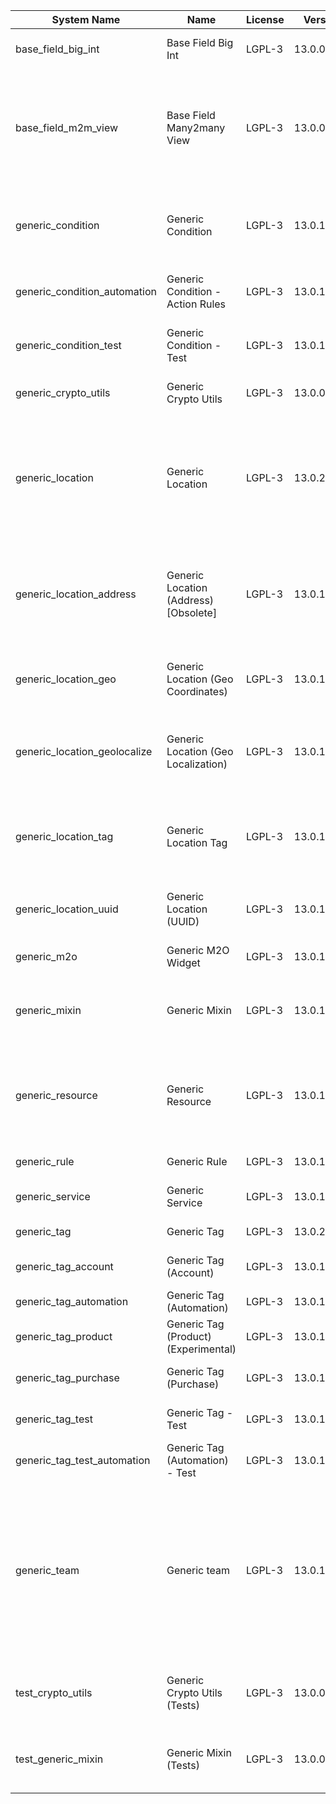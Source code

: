 | System Name | Name | License | Version | Summary | Price |
|---|---|---|---|---|---|
| base_field_big_int | Base Field Big Int | LGPL-3 | 13.0.0.2.0 | BigInt field implementation for Odoo |  |
| base_field_m2m_view | Base Field Many2many View | LGPL-3 | 13.0.0.2.0 | Adds Many2manyView field implementation for Odoo. Useful in cases when m2m relation computed via Postgresql View |  |
| generic_condition | Generic Condition | LGPL-3 | 13.0.1.16.0 | Create generic conditions on which you         can program some logic in Odoo objects |  |
| generic_condition_automation | Generic Condition - Action Rules | LGPL-3 | 13.0.1.1.1 | Generic Conditions (Integration with Action Rules) |  |
| generic_condition_test | Generic Condition - Test | LGPL-3 | 13.0.1.8.0 | Generic Conditions - Tests (do not install manualy) |  |
| generic_crypto_utils | Generic Crypto Utils | LGPL-3 | 13.0.0.4.0 | Technical utils to add encryption to other addons |  |
| generic_location | Generic Location | LGPL-3 | 13.0.2.0.0 | Allows you to make an abstract description of the         objects location relative to the general location         (for example: house3 -> office5 -> room2 -> table5) |  |
| generic_location_address | Generic Location (Address) [Obsolete] | LGPL-3 | 13.0.1.6.0 | The functionality of this module was merged into the 'generic_location' module, thus this module could be safely removed. |  |
| generic_location_geo | Generic Location (Geo Coordinates) | LGPL-3 | 13.0.1.2.0 | Generic Location (Add geocoordinates to generic locations) |  |
| generic_location_geolocalize | Generic Location (Geo Localization) | LGPL-3 | 13.0.1.5.0 | Generic Location (Automaticaly determine geo coordinates         for location by its address) |  |
| generic_location_tag | Generic Location Tag | LGPL-3 | 13.0.1.3.0 | This addon provides integration betwen *Generic         Location* and *Generic Tag* addons |  |
| generic_location_uuid | Generic Location (UUID) | LGPL-3 | 13.0.1.4.0 | Generic Location (Add UUID to generic locations) |  |
| generic_m2o | Generic M2O Widget | LGPL-3 | 13.0.1.5.0 | Generic Many2one widget |  |
| generic_mixin | Generic Mixin | LGPL-3 | 13.0.1.71.0 | Technical module with generic mixins, that may help to build other modules |  |
| generic_resource | Generic Resource | LGPL-3 | 13.0.1.38.0 | Provides the ability to create and categorize         various resources that can be used in other Odoo modules. |  |
| generic_rule | Generic Rule | LGPL-3 | 13.0.1.1.1 | Adds new top-level menu 'rules' |  |
| generic_service | Generic Service | LGPL-3 | 13.0.1.19.0 | Create and manage service catalog |  |
| generic_tag | Generic Tag | LGPL-3 | 13.0.2.7.0 | Generic tag management. |  |
| generic_tag_account | Generic Tag (Account) | LGPL-3 | 13.0.1.2.0 | Generic tag integration with account addon |  |
| generic_tag_automation | Generic Tag (Automation) | LGPL-3 | 13.0.1.2.0 |  |  |
| generic_tag_product | Generic Tag (Product) (Experimental) | LGPL-3 | 13.0.1.2.0 | Generic tag integration with product addon |  |
| generic_tag_purchase | Generic Tag (Purchase) | LGPL-3 | 13.0.1.2.0 | Generic tag integration with purchase addon |  |
| generic_tag_test | Generic Tag - Test | LGPL-3 | 13.0.1.4.0 | Generic Tag - Tests (do not install manualy) |  |
| generic_tag_test_automation | Generic Tag (Automation) - Test | LGPL-3 | 13.0.1.1.0 |  |  |
| generic_team | Generic team | LGPL-3 | 13.0.1.14.0 | With this module you can create teams and add         users to them, which allows you to perform group         actions (such as assigning a responsible team         instead of one person) while working with Odoo applications. |  |
| test_crypto_utils | Generic Crypto Utils (Tests) | LGPL-3 | 13.0.0.10.0 | Technical module that have to be used to test Generic Crypto Utils module |  |
| test_generic_mixin | Generic Mixin (Tests) | LGPL-3 | 13.0.0.18.0 | Technical module that have to be used to test Generic Mixin module |  |
